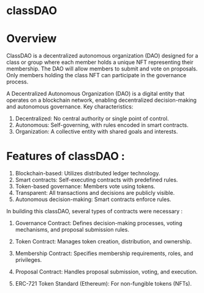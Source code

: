 # classDAO
# Overview
ClassDAO is a decentralized autonomous organization (DAO) designed for a class or group where each member holds a unique NFT representing their membership. 
The DAO will allow members to submit and vote on proposals. Only members holding the class NFT can participate in the governance process.


A Decentralized Autonomous Organization (DAO) is a digital entity that operates on a blockchain network, enabling decentralized decision-making and autonomous governance. Key characteristics:

1. Decentralized: No central authority or single point of control.
2. Autonomous: Self-governing, with rules encoded in smart contracts.
3. Organization: A collective entity with shared goals and interests.


# Features of classDAO :

1. Blockchain-based: Utilizes distributed ledger technology.
2. Smart contracts: Self-executing contracts with predefined rules.
3. Token-based governance: Members vote using tokens.
4. Transparent: All transactions and decisions are publicly visible.
5. Autonomous decision-making: Smart contracts enforce rules.


In building this classDAO, several types of contracts were necessary :

1. Governance Contract: Defines decision-making processes, voting mechanisms, and proposal submission rules.

2. Token Contract: Manages token creation, distribution, and ownership.

3. Membership Contract: Specifies membership requirements, roles, and privileges.

4. Proposal Contract: Handles proposal submission, voting, and execution.

5. ERC-721 Token Standard (Ethereum): For non-fungible tokens (NFTs).
